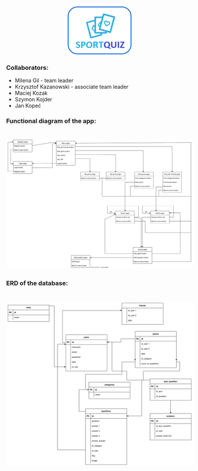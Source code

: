 <p align="center">
  <img src="public/img/Logo.png" style="height: 129px; width: 172px;"/>
</p>

### Collaborators:
* Milena Gil - team leader
* Krzysztof Kazanowski - associate team leader
* Maciej Kozak
* Szymon Kojder
* Jan Kopeć

### Functional diagram of the app:
# <img src="Functional_diagram.svg"/>

### ERD of the database:
# <img src="Sports_Quiz_App_ERD.svg"/>
